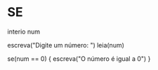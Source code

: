# SE
interio num

escreva("Digite um número: ")
leia(num)

se(num == 0)
{
  escreva("O número é igual a 0")
}
